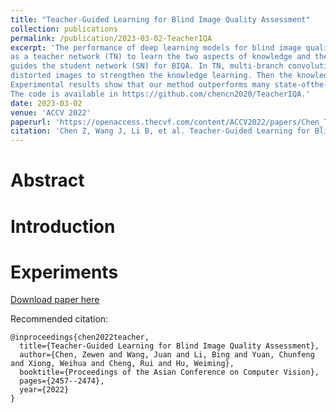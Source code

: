 ```yaml
---
title: "Teacher-Guided Learning for Blind Image Quality Assessment"
collection: publications
permalink: /publication/2023-03-02-TeacherIQA
excerpt: 'The performance of deep learning models for blind image quality assessment (BIQA) suffers from annotated data insufficiency. However, image restoration, as a closely-related task with BIQA, can easily acquire training data without annotation. Moreover, both image semantic and distortion information are vital knowledge for the two tasks to predict and improve image quality. Inspired by these, this paper proposes a novel BIQA framework, which builds an image restoration model
as a teacher network (TN) to learn the two aspects of knowledge and then
guides the student network (SN) for BIQA. In TN, multi-branch convolutions are leveraged for performing adaptive restoration from diversely
distorted images to strengthen the knowledge learning. Then the knowledge is transferred to the SN and progressively aggregated by computing long-distance responses to improve BIQA on small annotated data.
Experimental results show that our method outperforms many state-ofthe-arts on both synthetic and authentic datasets. Besides, the generalization, robustness and effectiveness of our method are fully validated.
The code is available in https://github.com/chencn2020/TeacherIQA.'
date: 2023-03-02
venue: 'ACCV 2022'
paperurl: 'https://openaccess.thecvf.com/content/ACCV2022/papers/Chen_Teacher-Guided_Learning_for_Blind_Image_Quality_Assessment_ACCV_2022_paper.pdf'
citation: 'Chen Z, Wang J, Li B, et al. Teacher-Guided Learning for Blind Image Quality Assessment[C]//Proceedings of the Asian Conference on Computer Vision. 2022: 2457-2474.'
---
```


# Abstract 

# Introduction

# Experiments


[Download paper here](https://openaccess.thecvf.com/content/ACCV2022/papers/Chen_Teacher-Guided_Learning_for_Blind_Image_Quality_Assessment_ACCV_2022_paper.pdf)

Recommended citation:
```
@inproceedings{chen2022teacher,
  title={Teacher-Guided Learning for Blind Image Quality Assessment},
  author={Chen, Zewen and Wang, Juan and Li, Bing and Yuan, Chunfeng and Xiong, Weihua and Cheng, Rui and Hu, Weiming},
  booktitle={Proceedings of the Asian Conference on Computer Vision},
  pages={2457--2474},
  year={2022}
}
```
